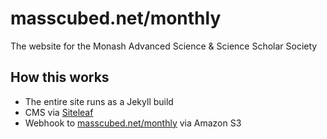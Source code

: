 # masscubed.net/monthly

The website for the Monash Advanced Science & Science Scholar Society

## How this works

- The entire site runs as a Jekyll build
- CMS via [Siteleaf](http://siteleaf.com)
- Webhook to [masscubed.net/monthly](masscubed.net/monthly) via Amazon S3